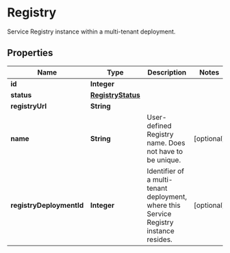

# Registry

Service Registry instance within a multi-tenant deployment.

## Properties

Name | Type | Description | Notes
------------ | ------------- | ------------- | -------------
**id** | **Integer** |  | 
**status** | [**RegistryStatus**](RegistryStatus.md) |  | 
**registryUrl** | **String** |  | 
**name** | **String** | User-defined Registry name. Does not have to be unique. |  [optional]
**registryDeploymentId** | **Integer** | Identifier of a multi-tenant deployment, where this Service Registry instance resides. |  [optional]



